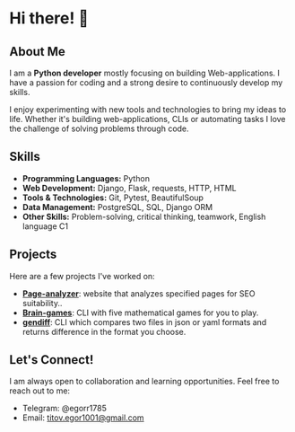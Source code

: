 # Hi there! 👋

## About Me

I am a **Python developer** mostly focusing on building Web-applications. I have a passion for coding and a strong desire to continuously develop my skills. 

I enjoy experimenting with new tools and technologies to bring my ideas to life. Whether it's building web-applications, CLIs or automating tasks I love the challenge of solving problems through code.

## Skills

- **Programming Languages:** Python
- **Web Development:** Django, Flask, requests, HTTP, HTML
- **Tools & Technologies:** Git, Pytest, BeautifulSoup
- **Data Management:** PostgreSQL, SQL, Django ORM
- **Other Skills:** Problem-solving, critical thinking, teamwork, English language C1

## Projects

Here are a few projects I've worked on:

- **[Page-analyzer](https://github.com/EgorTitov01/python-project-83)**: website that analyzes specified pages for SEO suitability.. 
- **[Brain-games](https://github.com/EgorTitov01/Brain-games)**: CLI with five mathematical games for you to play. 
- **[gendiff](https://github.com/EgorTitov01/gendiff)**: CLI which compares two files in json or yaml formats and returns difference in the format you choose.

## Let's Connect!

I am always open to collaboration and learning opportunities. Feel free to reach out to me:

- Telegram: @egorr1785
- Email: titov.egor1001@gmail.com

